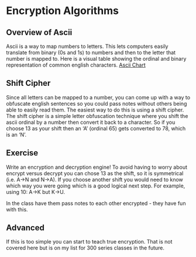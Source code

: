 # Encryption Algorithms

## Overview of Ascii
Ascii is a way to map numbers to letters.  This lets computers easily translate
from binary (0s and 1s) to numbers and then to the letter that number is mapped
to. Here is a visual table showing the ordinal and binary representation of
common english characters.
[Ascii Chart](#)

## Shift Cipher
Since all letters can be mapped to a number, you can come up with a way to
obfuscate english sentences so you could pass notes without others being able to
easily read them.  The easiest way to do this is using a shift cipher.
The shift cipher is a simple letter obfuscation technique where you shift the
ascii ordinal by a number then convert it back to a character.  So if you choose
13 as your shift then an ‘A’ (ordinal 65) gets converted to 78, which is an ‘N’.

## Exercise
Write an encryption and decryption engine!  To avoid having to worry about
encrypt versus decrypt you can chose 13 as the shift, so it is symmetrical
(i.e. A->N and N->A).  If you choose another shift you would need to know which
way you were going which is a good logical next step.
For example, using 10: A->K but K->U.

In the class have them pass notes to each other encrypted - they have fun with
this.

## Advanced
If this is too simple you can start to teach true encryption.  That is not
covered here but is on my list for 300 series classes in the future.
